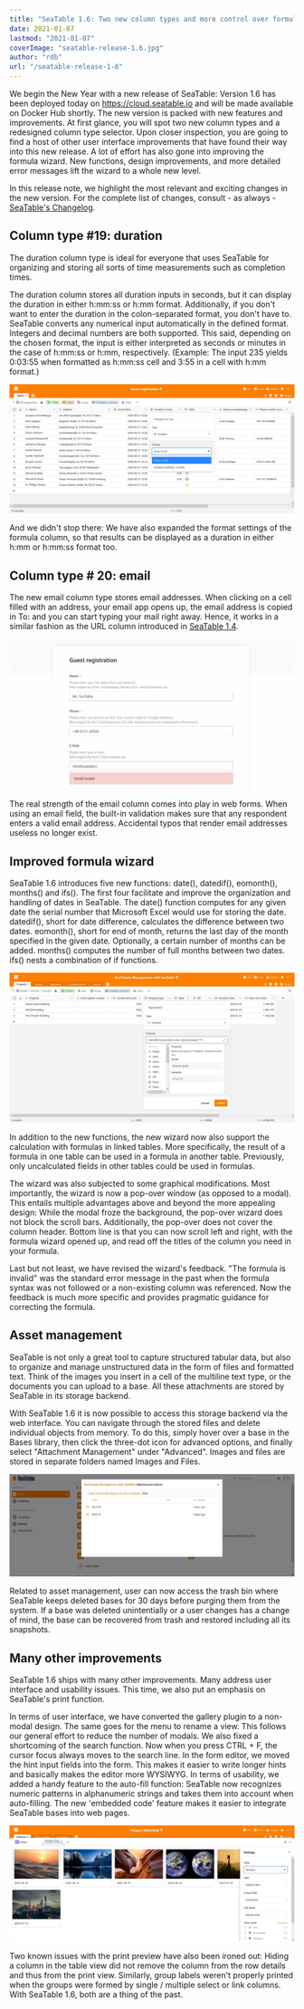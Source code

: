 ```yaml
---
title: "SeaTable 1.6: Two new column types and more control over formulas and attachments - SeaTable"
date: 2021-01-07
lastmod: "2021-01-07"
coverImage: "seatable-release-1.6.jpg"
author: "rdb"
url: "/seatable-release-1-6"
---
```


We begin the New Year with a new release of SeaTable: Version 1.6 has been deployed today on https://cloud.seatable.io and will be made available on Docker Hub shortly. The new version is packed with new features and improvements. At first glance, you will spot two new column types and a redesigned column type selector. Upon closer inspection, you are going to find a host of other user interface improvements that have found their way into this new release. A lot of effort has also gone into improving the formula wizard. New functions, design improvements, and more detailed error messages lift the wizard to a whole new level.

In this release note, we highlight the most relevant and exciting changes in the new version. For the complete list of changes, consult - as always - [SeaTable's Changelog](/en/docs/changelog/version-1-6/).

## Column type #19: duration

The duration column type is ideal for everyone that uses SeaTable for organizing and storing all sorts of time measurements such as completion times.

The duration column stores all duration inputs in seconds, but it can display the duration in either h:mm:ss or h:mm format. Additionally, if you don't want to enter the duration in the colon-separated format, you don't have to. SeaTable converts any numerical input automatically in the defined format. Integers and decimal numbers are both supported. This said, depending on the chosen format, the input is either interpreted as seconds or minutes in the case of h:mm:ss or h:mm, respectively. (Example: The input 235 yields 0:03:55 when formatted as h:mm:ss cell and 3:55 in a cell with h:mm format.)

![New column type Duration](images/Column_Type_Duration.jpg)

And we didn't stop there: We have also expanded the format settings of the formula column, so that results can be displayed as a duration in either h:mm or h:mm:ss format too.

## Column type # 20: email

The new email column type stores email addresses. When clicking on a cell filled with an address, your email app opens up, the email address is copied in To: and you can start typing your mail right away. Hence, it works in a similar fashion as the URL column introduced in [SeaTable 1.4](/en/seatable-release-1-4/).

![Column type email in webform](images/Column_Type_Email_Form.jpg)

The real strength of the email column comes into play in web forms. When using an email field, the built-in validation makes sure that any respondent enters a valid email address. Accidental typos that render email addresses useless no longer exist.

## Improved formula wizard

SeaTable 1.6 introduces five new functions: date(), datedif(), eomonth(), months() and ifs(). The first four facilitate and improve the organization and handling of dates in SeaTable. The date() function computes for any given date the serial number that Microsoft Excel would use for storing the date. datedif(), short for date difference, calculates the difference between two dates. eomonth(), short for end of month, returns the last day of the month specified in the given date. Optionally, a certain number of months can be added. months() computes the number of full months between two dates. ifs() nests a combination of if functions.

![Improved formula wizard](images/Improved_Formula_Wizard.jpg)

In addition to the new functions, the new wizard now also support the calculation with formulas in linked tables. More specifically, the result of a formula in one table can be used in a formula in another table. Previously, only uncalculated fields in other tables could be used in formulas.

The wizard was also subjected to some graphical modifications. Most importantly, the wizard is now a pop-over window (as opposed to a modal). This entails multiple advantages above and beyond the more appealing design: While the modal froze the background, the pop-over wizard does not block the scroll bars. Additionally, the pop-over does not cover the column header. Bottom line is that you can now scroll left and right, with the formula wizard opened up, and read off the titles of the column you need in your formula.

Last but not least, we have revised the wizard's feedback. "The formula is invalid" was the standard error message in the past when the formula syntax was not followed or a non-existing column was referenced. Now the feedback is much more specific and provides pragmatic guidance for correcting the formula.

## Asset management

SeaTable is not only a great tool to capture structured tabular data, but also to organize and manage unstructured data in the form of files and formatted text. Think of the images you insert in a cell of the multiline text type, or the documents you can upload to a base. All these attachments are stored by SeaTable in its storage backend.

With SeaTable 1.6 it is now possible to access this storage backend via the web interface. You can navigate through the stored files and delete individual objects from memory. To do this, simply hover over a base in the Bases library, then click the three-dot icon for advanced options, and finally select "Attachment Management" under "Advanced". Images and files are stored in separate folders named Images and Files.

![Asset management in SeaTable 1.6](images/Asset_Management.jpg)

Related to asset management, user can now access the trash bin where SeaTable keeps deleted bases for 30 days before purging them from the system. If a base was deleted unintentially or a user changes has a change of mind, the base can be recovered from trash and restored including all its snapshots.

## Many other improvements

SeaTable 1.6 ships with many other improvements. Many address user interface and usability issues. This time, we also put an emphasis on SeaTable's print function.

In terms of user interface, we have converted the gallery plugin to a non-modal design. The same goes for the menu to rename a view. This follows our general effort to reduce the number of modals. We also fixed a shortcoming of the search function. Now when you press CTRL + F, the cursor focus always moves to the search line. In the form editor, we moved the hint input fields into the form. This makes it easier to write longer hints and basically makes the editor more WYSIWYG. In terms of usability, we added a handy feature to the auto-fill function: SeaTable now recognizes numeric patterns in alphanumeric strings and takes them into account when auto-filling. The new 'embedded code' feature makes it easier to integrate SeaTable bases into web pages.

![Non-modal Gallery plugin](images/Non-modal_Gallery.jpg)

Two known issues with the print preview have also been ironed out: Hiding a column in the table view did not remove the column from the row details and thus from the print view. Similarly, group labels weren't properly printed when the groups were formed by single / multiple select or link columns. With SeaTable 1.6, both are a thing of the past.
